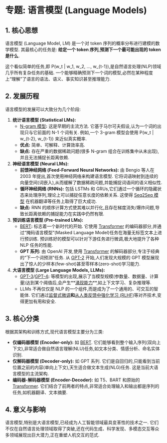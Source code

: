# 专题: 语言模型 (Language Models)
## 1. 核心思想
语言模型 (Language Model, LM) 是一个对 token 序列的概率分布进行建模的数学模型. 其最核心的任务是: **给定一个 token 序列,预测下一个最可能出现的 token 是什么**. 
  
这个看似简单的任务,即 P(w_t | w_1, w_2, ..., w_{t-1}),是自然语言处理(NLP)领域几乎所有复杂任务的基础. 一个能够精确预测下一个词的模型,必然在某种程度上“理解”了语言的语法、语义、事实知识甚至推理能力. 
## 2. 发展历程
语言模型的发展可以大致分为几个阶段: 
1. **统计语言模型 (Statistical LMs):**
   - [N-gram 模型](./Lecture1-N-gram-%E6%A8%A1%E5%9E%8B.md)**:** 这是早期的主流方法. 它基于马尔可夫假设,认为一个词的出现只与它前面的 N-1 个词有关. 例如,一个 3-gram 模型会使用 P(w_t | w_{t-2}, w_{t-1}) 来近似真实概率. 
   - **优点:** 简单、可解释、计算效率高. 
   - **缺点:** 存在严重的数据稀疏问题(很多 N-gram 组合在训练集中从未出现),并且无法捕捉长距离依赖. 
2. **神经语言模型 (Neural LMs):**
   - **前馈神经网络 (Feed-Forward Neural Networks):** 由 Bengio 等人在 2003 年提出,首次使用神经网络来构建语言模型. 它将词语映射到连续的向量空间(词嵌入),从而缓解了数据稀疏问题,并能捕捉词语间的语义相似性. 
   - **循环神经网络 (RNNs):** 包括 LSTMs 和 GRUs,它们通过一个循环的隐藏状态来处理序列,理论上可以捕捉任意长度的依赖关系. 这使得 [Seq2Seq 模型](./Lecture1-Seq2Seq-%E6%A8%A1%E5%9E%8B.md) 在机器翻译等任务上取得了巨大成功. 
   - **缺点:** RNN 的顺序计算方式使其难以并行化,且存在梯度消失/爆炸问题,导致长距离依赖的捕捉能力在实践中仍然有限. 
3. **预训练语言模型 (Pre-trained LMs):**
   - [BERT](./Lecture1-BERT.md)**:** 标志着一个新时代的开始. 它使用 [Transformer](./Lecture1-Transformer.md) 的编码器部分,并通过“掩码语言模型”(Masked Language Model)任务在海量无标签文本上进行预训练. 预训练好的模型可以针对下游任务进行微调,极大地提升了各种 NLP 任务的性能. 
   - **GPT 系列:** 由 OpenAI 开发,使用 [Transformer](./Lecture1-Transformer.md) 的解码器部分,专注于经典的“下一个词预测”任务. 从 [GPT-2](./Lecture1-GPT-4.md) 开始,人们发现大规模的 GPT 模型展现出了惊人的少样本(few-shot)甚至零样本(zero-shot)学习能力. 
4. **大语言模型 (Large Language Models, LLMs):**
   - [GPT-3](./Lecture1-GPT-4.md)/[GPT-4](./Lecture1-GPT-4.md)**:** 等模型的出现,展示了当模型规模(参数量、数据量、计算量)达到某个阈值后,会产生**[涌现能力](./Lecture1-Emergent-Behavior.md)**,如上下文学习、复杂推理等. 
   - LLMs 不再仅仅是 NLP 的一个组件,而是成为了一个通用的、可交互的智能体. 它们通过[监督式微调](./Lecture1-Supervised-Fine-Tuning.md)**和**[从人类反馈中强化学习 (RLHF)](./Lecture1-RLHF.md)等对齐技术,变得更加有用和安全. 
## 3. 核心分类
根据其架构和训练方式,现代语言模型主要分为三类: 
- **仅编码器模型 (Encoder-only):** 如 [BERT](./Lecture1-BERT.md). 它们能够看到整个输入序列(双向上下文),非常适合做自然语言理解(NLU)任务,如文本分类、情感分析、命名实体识别. 
- **仅解码器模型 (Decoder-only):** 如 GPT 系列. 它们是自回归的,只能看到当前位置之前的内容(单向上下文),天生适合做文本生成(NLG)任务. 这是当前大语言模型的主流架构. 
- **编码器-解码器模型 (Encoder-Decoder):** 如 T5、BART 和原始的 [Transformer](./Lecture1-Transformer.md). 它们结合了前两者的特点,非常适合处理输入和输出都是序列的任务,如机器翻译、文本摘要. 
## 4. 意义与影响
语言模型,特别是大语言模型,已经成为人工智能领域最具变革性的技术之一. 它们不仅在自然语言处理领域取得了突破,还在代码生成、科学发现、多模态交互等众多领域展现出巨大潜力,正在重塑人机交互的范式. 